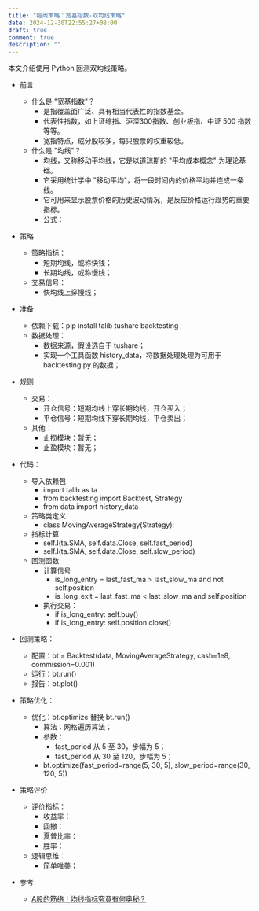 ```yaml
---
title: "每周策略：宽基指数-双均线策略"
date: 2024-12-30T22:55:27+08:00
draft: true
comment: true
description: ""
---
```


本文介绍使用 Python 回测双均线策略。

- 前言
  - 什么是 "宽基指数"？
    - 是指覆盖面广泛、具有相当代表性的指数基金。
    - 代表性指数，如上证综指、沪深300指数、创业板指、中证 500 指数等等。
    - 宽指特点，成分股较多，每只股票的权重较低。
  - 什么是 "均线"？
    - 均线，又称移动平均线，它是以道琼斯的 "平均成本概念" 为理论基础。
    - 它采用统计学中 "移动平均"，将一段时间内的价格平均并连成一条线。
    - 它可用来显示股票价格的历史波动情况，是反应价格运行趋势的重要指标。
    - 公式：
- 策略
  - 策略指标：
    - 短期均线，或称快钱；
    - 长期均线，或称慢线；
  - 交易信号：
    - 快均线上穿慢线；
- 准备
  - 依赖下载：pip install talib tushare  backtesting 
  - 数据处理：
    - 数据来源，假设选自于 tushare；
    - 实现一个工具函数 history_data，将数据处理处理为可用于 backtesting.py 的数据；
- 规则
  - 交易：
    - 开仓信号：短期均线上穿长期均线，开仓买入；
    - 平仓信号：短期均线下穿长期均线，平仓卖出；
  - 其他：
    - 止损模块：暂无；
    - 止盈模块：暂无；
- 代码：
  - 导入依赖包
    - import talib as ta
    - from backtesting import Backtest, Strategy
    - from data import history_data
  - 策略类定义
    - class MovingAverageStrategy(Strategy):
  - 指标计算
    - self.I(ta.SMA, self.data.Close, self.fast_period)
    - self.I(ta.SMA, self.data.Close, self.slow_period)
  - 回测函数
    - 计算信号
      - is_long_entry = last_fast_ma > last_slow_ma and not self.position
      - is_long_exit = last_fast_ma < last_slow_ma and self.position
    - 执行交易：
      - if is_long_entry: self.buy()
      - if is_long_entry: self.position.close()
- 回测策略：
  - 配置：bt = Backtest(data, MovingAverageStrategy, cash=1e8, commission=0.001)
  - 运行：bt.run()
  - 报告：bt.plot()
- 策略优化：
  - 优化：bt.optimize 替换 bt.run()
    - 算法：网格遍历算法；
    - 参数：
      - fast_period 从 5 至 30，步幅为 5；
      - fast_period 从 30 至 120，步幅为 5；
    - bt.optimize(fast_period=range(5, 30, 5), slow_period=range(30, 120, 5))
- 策略评价
  - 评价指标：
    - 收益率：
    - 回撤：
    - 夏普比率：
    - 胜率：
  - 逻辑思维：
    - 简单唯美；

- 参考
  - [A股的筋络！均线指标究竟有何奥秘？](https://www.21jingji.com/article/20230123/herald/d8f87754436b8418270afc3bc7e1ed44.html#:~:text=%E6%89%80%E8%B0%93%E5%9D%87%E7%BA%BF%EF%BC%8C%E5%8F%88%E5%8F%AB%E7%A7%BB%E5%8A%A8,%E4%BB%B7%E6%A0%BC%E7%9A%84%E5%8E%86%E5%8F%B2%E6%B3%A2%E5%8A%A8%E6%83%85%E5%86%B5%E3%80%82)
